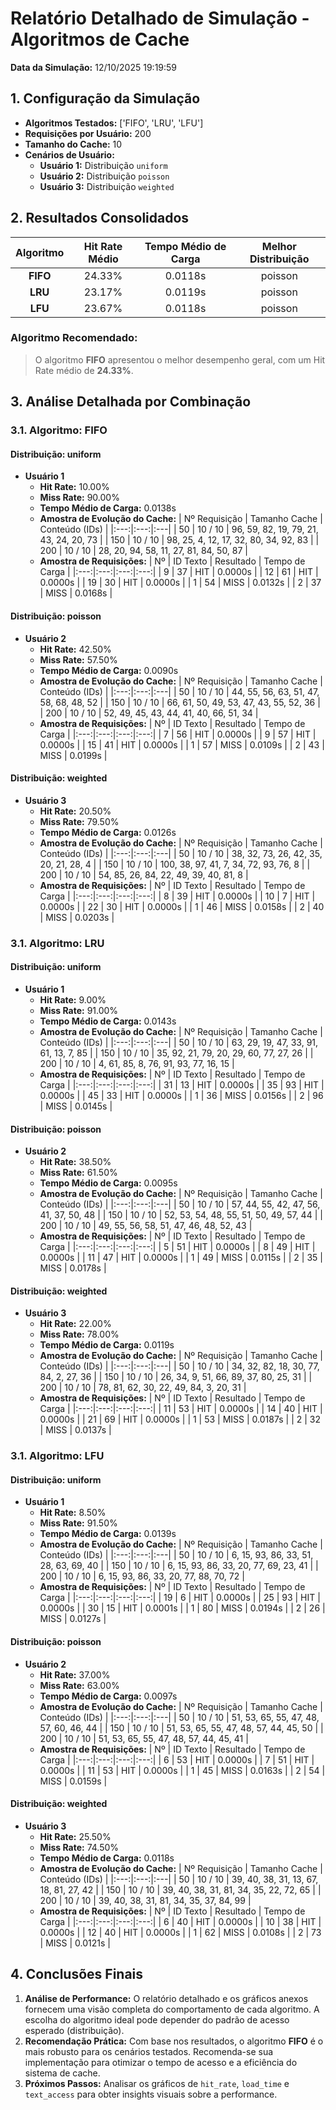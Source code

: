 # Relatório Detalhado de Simulação - Algoritmos de Cache

**Data da Simulação:** 12/10/2025 19:19:59

## 1. Configuração da Simulação

- **Algoritmos Testados:** ['FIFO', 'LRU', 'LFU']
- **Requisições por Usuário:** 200
- **Tamanho do Cache:** 10
- **Cenários de Usuário:**
  - **Usuário 1:** Distribuição `uniform`
  - **Usuário 2:** Distribuição `poisson`
  - **Usuário 3:** Distribuição `weighted`

## 2. Resultados Consolidados

| Algoritmo | Hit Rate Médio | Tempo Médio de Carga | Melhor Distribuição |
|:---:|:---:|:---:|:---:|
| **FIFO** | 24.33% | 0.0118s | poisson |
| **LRU** | 23.17% | 0.0119s | poisson |
| **LFU** | 23.67% | 0.0118s | poisson |

### **Algoritmo Recomendado:**
> O algoritmo **FIFO** apresentou o melhor desempenho geral, com um Hit Rate médio de **24.33%**.

## 3. Análise Detalhada por Combinação

### 3.1. Algoritmo: FIFO

#### Distribuição: uniform
- **Usuário 1**
  - **Hit Rate:** 10.00%
  - **Miss Rate:** 90.00%
  - **Tempo Médio de Carga:** 0.0138s
  - **Amostra de Evolução do Cache:**
    | Nº Requisição | Tamanho Cache | Conteúdo (IDs) |
    |:---:|:---:|:---|
    | 50 | 10 / 10 | 96, 59, 82, 19, 79, 21, 43, 24, 20, 73 |
    | 150 | 10 / 10 | 98, 25, 4, 12, 17, 32, 80, 34, 92, 83 |
    | 200 | 10 / 10 | 28, 20, 94, 58, 11, 27, 81, 84, 50, 87 |
  - **Amostra de Requisições:**
    | Nº | ID Texto | Resultado | Tempo de Carga |
    |:---:|:---:|:---:|:---:|
    | 9 | 37 | HIT | 0.0000s |
    | 12 | 61 | HIT | 0.0000s |
    | 19 | 30 | HIT | 0.0000s |
    | 1 | 54 | MISS | 0.0132s |
    | 2 | 37 | MISS | 0.0168s |

#### Distribuição: poisson
- **Usuário 2**
  - **Hit Rate:** 42.50%
  - **Miss Rate:** 57.50%
  - **Tempo Médio de Carga:** 0.0090s
  - **Amostra de Evolução do Cache:**
    | Nº Requisição | Tamanho Cache | Conteúdo (IDs) |
    |:---:|:---:|:---|
    | 50 | 10 / 10 | 44, 55, 56, 63, 51, 47, 58, 68, 48, 52 |
    | 150 | 10 / 10 | 66, 61, 50, 49, 53, 47, 43, 55, 52, 36 |
    | 200 | 10 / 10 | 52, 49, 45, 43, 44, 41, 40, 66, 51, 34 |
  - **Amostra de Requisições:**
    | Nº | ID Texto | Resultado | Tempo de Carga |
    |:---:|:---:|:---:|:---:|
    | 7 | 56 | HIT | 0.0000s |
    | 9 | 57 | HIT | 0.0000s |
    | 15 | 41 | HIT | 0.0000s |
    | 1 | 57 | MISS | 0.0109s |
    | 2 | 43 | MISS | 0.0199s |

#### Distribuição: weighted
- **Usuário 3**
  - **Hit Rate:** 20.50%
  - **Miss Rate:** 79.50%
  - **Tempo Médio de Carga:** 0.0126s
  - **Amostra de Evolução do Cache:**
    | Nº Requisição | Tamanho Cache | Conteúdo (IDs) |
    |:---:|:---:|:---|
    | 50 | 10 / 10 | 38, 32, 73, 26, 42, 35, 20, 21, 28, 4 |
    | 150 | 10 / 10 | 100, 38, 97, 41, 7, 34, 72, 93, 76, 8 |
    | 200 | 10 / 10 | 54, 85, 26, 84, 22, 49, 39, 40, 81, 8 |
  - **Amostra de Requisições:**
    | Nº | ID Texto | Resultado | Tempo de Carga |
    |:---:|:---:|:---:|:---:|
    | 8 | 39 | HIT | 0.0000s |
    | 10 | 7 | HIT | 0.0000s |
    | 22 | 30 | HIT | 0.0000s |
    | 1 | 46 | MISS | 0.0158s |
    | 2 | 40 | MISS | 0.0203s |

### 3.1. Algoritmo: LRU

#### Distribuição: uniform
- **Usuário 1**
  - **Hit Rate:** 9.00%
  - **Miss Rate:** 91.00%
  - **Tempo Médio de Carga:** 0.0143s
  - **Amostra de Evolução do Cache:**
    | Nº Requisição | Tamanho Cache | Conteúdo (IDs) |
    |:---:|:---:|:---|
    | 50 | 10 / 10 | 63, 29, 19, 47, 33, 91, 61, 13, 7, 85 |
    | 150 | 10 / 10 | 35, 92, 21, 79, 20, 29, 60, 77, 27, 26 |
    | 200 | 10 / 10 | 4, 61, 85, 8, 76, 91, 93, 77, 16, 15 |
  - **Amostra de Requisições:**
    | Nº | ID Texto | Resultado | Tempo de Carga |
    |:---:|:---:|:---:|:---:|
    | 31 | 13 | HIT | 0.0000s |
    | 35 | 93 | HIT | 0.0000s |
    | 45 | 33 | HIT | 0.0000s |
    | 1 | 36 | MISS | 0.0156s |
    | 2 | 96 | MISS | 0.0145s |

#### Distribuição: poisson
- **Usuário 2**
  - **Hit Rate:** 38.50%
  - **Miss Rate:** 61.50%
  - **Tempo Médio de Carga:** 0.0095s
  - **Amostra de Evolução do Cache:**
    | Nº Requisição | Tamanho Cache | Conteúdo (IDs) |
    |:---:|:---:|:---|
    | 50 | 10 / 10 | 57, 44, 55, 42, 47, 56, 41, 37, 50, 48 |
    | 150 | 10 / 10 | 52, 53, 54, 48, 55, 51, 50, 49, 57, 44 |
    | 200 | 10 / 10 | 49, 55, 56, 58, 51, 47, 46, 48, 52, 43 |
  - **Amostra de Requisições:**
    | Nº | ID Texto | Resultado | Tempo de Carga |
    |:---:|:---:|:---:|:---:|
    | 5 | 51 | HIT | 0.0000s |
    | 8 | 49 | HIT | 0.0000s |
    | 11 | 47 | HIT | 0.0000s |
    | 1 | 49 | MISS | 0.0115s |
    | 2 | 35 | MISS | 0.0178s |

#### Distribuição: weighted
- **Usuário 3**
  - **Hit Rate:** 22.00%
  - **Miss Rate:** 78.00%
  - **Tempo Médio de Carga:** 0.0119s
  - **Amostra de Evolução do Cache:**
    | Nº Requisição | Tamanho Cache | Conteúdo (IDs) |
    |:---:|:---:|:---|
    | 50 | 10 / 10 | 34, 32, 82, 18, 30, 77, 84, 2, 27, 36 |
    | 150 | 10 / 10 | 26, 34, 9, 51, 66, 89, 37, 80, 25, 31 |
    | 200 | 10 / 10 | 78, 81, 62, 30, 22, 49, 84, 3, 20, 31 |
  - **Amostra de Requisições:**
    | Nº | ID Texto | Resultado | Tempo de Carga |
    |:---:|:---:|:---:|:---:|
    | 11 | 53 | HIT | 0.0000s |
    | 14 | 40 | HIT | 0.0000s |
    | 21 | 69 | HIT | 0.0000s |
    | 1 | 53 | MISS | 0.0187s |
    | 2 | 32 | MISS | 0.0137s |

### 3.1. Algoritmo: LFU

#### Distribuição: uniform
- **Usuário 1**
  - **Hit Rate:** 8.50%
  - **Miss Rate:** 91.50%
  - **Tempo Médio de Carga:** 0.0139s
  - **Amostra de Evolução do Cache:**
    | Nº Requisição | Tamanho Cache | Conteúdo (IDs) |
    |:---:|:---:|:---|
    | 50 | 10 / 10 | 6, 15, 93, 86, 33, 51, 28, 63, 69, 40 |
    | 150 | 10 / 10 | 6, 15, 93, 86, 33, 20, 77, 69, 23, 41 |
    | 200 | 10 / 10 | 6, 15, 93, 86, 33, 20, 77, 88, 70, 72 |
  - **Amostra de Requisições:**
    | Nº | ID Texto | Resultado | Tempo de Carga |
    |:---:|:---:|:---:|:---:|
    | 19 | 6 | HIT | 0.0000s |
    | 25 | 93 | HIT | 0.0000s |
    | 30 | 15 | HIT | 0.0001s |
    | 1 | 80 | MISS | 0.0194s |
    | 2 | 26 | MISS | 0.0127s |

#### Distribuição: poisson
- **Usuário 2**
  - **Hit Rate:** 37.00%
  - **Miss Rate:** 63.00%
  - **Tempo Médio de Carga:** 0.0097s
  - **Amostra de Evolução do Cache:**
    | Nº Requisição | Tamanho Cache | Conteúdo (IDs) |
    |:---:|:---:|:---|
    | 50 | 10 / 10 | 51, 53, 65, 55, 47, 48, 57, 60, 46, 44 |
    | 150 | 10 / 10 | 51, 53, 65, 55, 47, 48, 57, 44, 45, 50 |
    | 200 | 10 / 10 | 51, 53, 65, 55, 47, 48, 57, 44, 45, 41 |
  - **Amostra de Requisições:**
    | Nº | ID Texto | Resultado | Tempo de Carga |
    |:---:|:---:|:---:|:---:|
    | 6 | 53 | HIT | 0.0000s |
    | 7 | 51 | HIT | 0.0000s |
    | 11 | 53 | HIT | 0.0000s |
    | 1 | 45 | MISS | 0.0163s |
    | 2 | 54 | MISS | 0.0159s |

#### Distribuição: weighted
- **Usuário 3**
  - **Hit Rate:** 25.50%
  - **Miss Rate:** 74.50%
  - **Tempo Médio de Carga:** 0.0118s
  - **Amostra de Evolução do Cache:**
    | Nº Requisição | Tamanho Cache | Conteúdo (IDs) |
    |:---:|:---:|:---|
    | 50 | 10 / 10 | 39, 40, 38, 31, 13, 67, 18, 81, 27, 42 |
    | 150 | 10 / 10 | 39, 40, 38, 31, 81, 34, 35, 22, 72, 65 |
    | 200 | 10 / 10 | 39, 40, 38, 31, 81, 34, 35, 37, 84, 99 |
  - **Amostra de Requisições:**
    | Nº | ID Texto | Resultado | Tempo de Carga |
    |:---:|:---:|:---:|:---:|
    | 6 | 40 | HIT | 0.0000s |
    | 10 | 38 | HIT | 0.0000s |
    | 12 | 40 | HIT | 0.0000s |
    | 1 | 62 | MISS | 0.0108s |
    | 2 | 73 | MISS | 0.0121s |

## 4. Conclusões Finais

1. **Análise de Performance:** O relatório detalhado e os gráficos anexos fornecem uma visão completa do comportamento de cada algoritmo. A escolha do algoritmo ideal pode depender do padrão de acesso esperado (distribuição).
2. **Recomendação Prática:** Com base nos resultados, o algoritmo **FIFO** é o mais robusto para os cenários testados. Recomenda-se sua implementação para otimizar o tempo de acesso e a eficiência do sistema de cache.
3. **Próximos Passos:** Analisar os gráficos de `hit_rate`, `load_time` e `text_access` para obter insights visuais sobre a performance.

